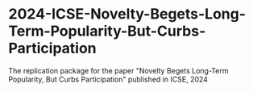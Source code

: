 # 2024-ICSE-Novelty-Begets-Long-Term-Popularity-But-Curbs-Participation
The replication package for the paper "Novelty Begets Long-Term Popularity, But Curbs Participation" published in ICSE, 2024
